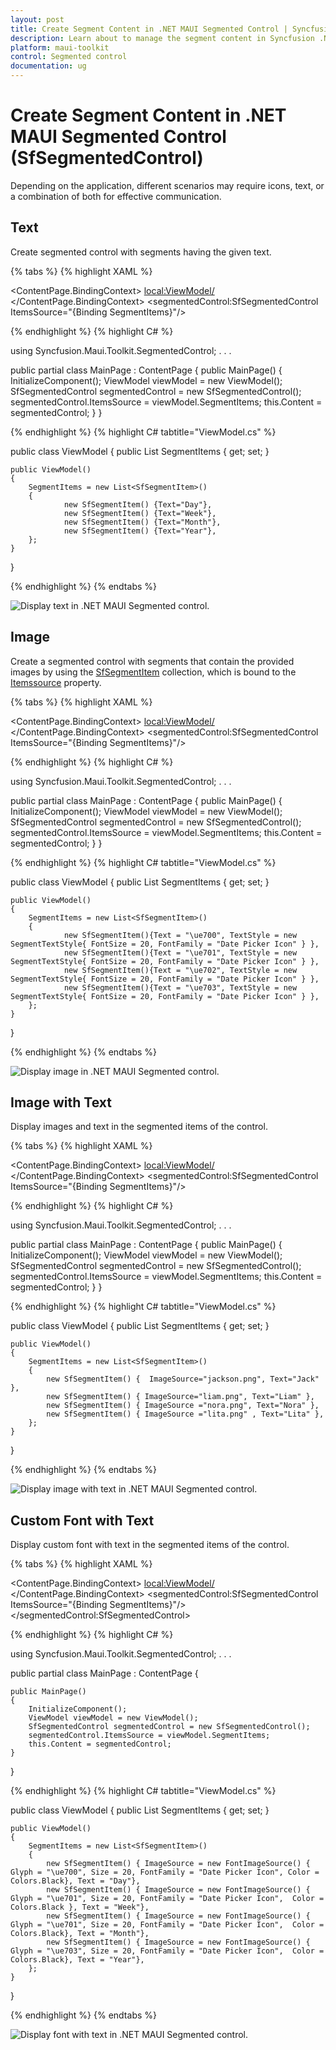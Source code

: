 ```yaml
---
layout: post
title: Create Segment Content in .NET MAUI Segmented Control | Syncfusion
description: Learn about to manage the segment content in Syncfusion .NET MAUI Segmented control (SfSegmentedControl).
platform: maui-toolkit
control: Segmented control
documentation: ug
---
```

 
# Create Segment Content in .NET MAUI Segmented Control (SfSegmentedControl)

Depending on the application, different scenarios may require icons, text, or a combination of both for effective communication.

## Text
Create segmented control with segments having the given text.

{% tabs %}
{% highlight XAML %}

<ContentPage   
    xmlns:local="clr-namespace:SegmentSample"
    xmlns:segmentedControl="clr-namespace:Syncfusion.Maui.Toolkit.SegmentedControl;assembly=Syncfusion.Maui.Toolkit">
    <ContentPage.BindingContext>
        <local:ViewModel/>
    </ContentPage.BindingContext>
    <segmentedControl:SfSegmentedControl ItemsSource="{Binding SegmentItems}"/>
</ContentPage>

{% endhighlight %}
{% highlight C# %}

using Syncfusion.Maui.Toolkit.SegmentedControl;
. . .

public partial class MainPage : ContentPage
{
    public MainPage()
    {
        InitializeComponent();
        ViewModel viewModel = new ViewModel();
        SfSegmentedControl segmentedControl = new SfSegmentedControl();
        segmentedControl.ItemsSource = viewModel.SegmentItems;
        this.Content = segmentedControl;
    }
}

{% endhighlight %}
{% highlight C# tabtitle="ViewModel.cs" %}

public class ViewModel
{
    public List<SfSegmentItem> SegmentItems { get; set; }

    public ViewModel()
    {
        SegmentItems = new List<SfSegmentItem>()
        {
                new SfSegmentItem() {Text="Day"},
                new SfSegmentItem() {Text="Week"},
                new SfSegmentItem() {Text="Month"},
                new SfSegmentItem() {Text="Year"},
        };
    }
}

{% endhighlight %}
{% endtabs %}

![Display text in .NET MAUI Segmented control.](images/populating-segment-items/text.png)

## Image
Create a segmented control with segments that contain the provided images by using the [SfSegmentItem](https://help.syncfusion.com/cr/maui-toolkit/Syncfusion.Maui.Toolkit.SegmentedControl.SfSegmentItem.html) collection, which is bound to the [Itemssource](https://help.syncfusion.com/cr/maui-toolkit/Syncfusion.Maui.Toolkit.SegmentedControl.html#Syncfusion_Maui_Toolkit_SegmentedControl_ItemsSource) property.

{% tabs %}
{% highlight XAML %}

<ContentPage   
    xmlns:local="clr-namespace:SegmentSample"
    xmlns:segmentedControl="clr-namespace:Syncfusion.Maui.Toolkit.SegmentedControl;assembly=Syncfusion.Maui.Toolkit">
    <ContentPage.BindingContext>
        <local:ViewModel/>
    </ContentPage.BindingContext>
    <segmentedControl:SfSegmentedControl ItemsSource="{Binding SegmentItems}"/>
</ContentPage>

{% endhighlight %}
{% highlight C# %}

using Syncfusion.Maui.Toolkit.SegmentedControl;
. . .

public partial class MainPage : ContentPage
{
    public MainPage()
    {
        InitializeComponent();
        ViewModel viewModel = new ViewModel();
        SfSegmentedControl segmentedControl = new SfSegmentedControl();
        segmentedControl.ItemsSource = viewModel.SegmentItems;
        this.Content = segmentedControl;
    }
}

{% endhighlight %}
{% highlight C# tabtitle="ViewModel.cs" %}

public class ViewModel
{
    public List<SfSegmentItem> SegmentItems { get; set; }

    public ViewModel()
    {
        SegmentItems = new List<SfSegmentItem>()
        {
                new SfSegmentItem(){Text = "\ue700", TextStyle = new SegmentTextStyle{ FontSize = 20, FontFamily = "Date Picker Icon" } },
                new SfSegmentItem(){Text = "\ue701", TextStyle = new SegmentTextStyle{ FontSize = 20, FontFamily = "Date Picker Icon" } },
                new SfSegmentItem(){Text = "\ue702", TextStyle = new SegmentTextStyle{ FontSize = 20, FontFamily = "Date Picker Icon" } },
                new SfSegmentItem(){Text = "\ue703", TextStyle = new SegmentTextStyle{ FontSize = 20, FontFamily = "Date Picker Icon" } },
        };
    }
}

{% endhighlight %}
{% endtabs %}

![Display image in .NET MAUI Segmented control.](images/populating-segment-items/image.png)

## Image with Text
Display images and text in the segmented items of the control.

{% tabs %}
{% highlight XAML %}

<ContentPage   
    xmlns:local="clr-namespace:SegmentSample"
    xmlns:segmentedControl="clr-namespace:Syncfusion.Maui.Toolkit.SegmentedControl;assembly=Syncfusion.Maui.Toolkit">
    <ContentPage.BindingContext>
        <local:ViewModel/>
    </ContentPage.BindingContext>
    <segmentedControl:SfSegmentedControl ItemsSource="{Binding SegmentItems}"/>
</ContentPage>

{% endhighlight %}
{% highlight C# %}

using Syncfusion.Maui.Toolkit.SegmentedControl;
. . .

public partial class MainPage : ContentPage
{
    public MainPage()
    {
        InitializeComponent();
        ViewModel viewModel = new ViewModel();
        SfSegmentedControl segmentedControl = new SfSegmentedControl();
        segmentedControl.ItemsSource = viewModel.SegmentItems;
        this.Content = segmentedControl;
    }
}

{% endhighlight %}
{% highlight C# tabtitle="ViewModel.cs" %}

public class ViewModel
{
    public List<SfSegmentItem> SegmentItems { get; set; }

    public ViewModel()
    {
        SegmentItems = new List<SfSegmentItem>()
        {
            new SfSegmentItem() {  ImageSource="jackson.png", Text="Jack" },
            new SfSegmentItem() { ImageSource="liam.png", Text="Liam" },
            new SfSegmentItem() { ImageSource ="nora.png", Text="Nora" },
            new SfSegmentItem() { ImageSource ="lita.png" , Text="Lita" },
        };
    }
}

{% endhighlight %}
{% endtabs %}

![Display image with text in .NET MAUI Segmented control.](images/populating-segment-items/image-text.png)

## Custom Font with Text
Display custom font with text in the segmented items of the control.

{% tabs %}
{% highlight XAML %}

<ContentPage   
    xmlns:local="clr-namespace:SegmentSample"
    xmlns:segmentedControl="clr-namespace:Syncfusion.Maui.Toolkit.SegmentedControl;assembly=Syncfusion.Maui.Toolkit">
    <ContentPage.BindingContext>
        <local:ViewModel/>
    </ContentPage.BindingContext>
    <segmentedControl:SfSegmentedControl ItemsSource="{Binding SegmentItems}"/>
    </segmentedControl:SfSegmentedControl>
</ContentPage>

{% endhighlight %}
{% highlight C# %}

using Syncfusion.Maui.Toolkit.SegmentedControl;
. . .

public partial class MainPage : ContentPage
{

    public MainPage()
    {
        InitializeComponent();
        ViewModel viewModel = new ViewModel();
        SfSegmentedControl segmentedControl = new SfSegmentedControl();
        segmentedControl.ItemsSource = viewModel.SegmentItems;
        this.Content = segmentedControl;
    }
}

{% endhighlight %}
{% highlight C# tabtitle="ViewModel.cs" %}

public class ViewModel
{
    public List<SfSegmentItem> SegmentItems { get; set; }

    public ViewModel()
    {
        SegmentItems = new List<SfSegmentItem>()
        {
            new SfSegmentItem() { ImageSource = new FontImageSource() { Glyph = "\ue700", Size = 20, FontFamily = "Date Picker Icon", Color = Colors.Black}, Text = "Day"},
            new SfSegmentItem() { ImageSource = new FontImageSource() { Glyph = "\ue701", Size = 20, FontFamily = "Date Picker Icon",  Color = Colors.Black }, Text = "Week"},
            new SfSegmentItem() { ImageSource = new FontImageSource() { Glyph = "\ue701", Size = 20, FontFamily = "Date Picker Icon",  Color = Colors.Black}, Text = "Month"},
            new SfSegmentItem() { ImageSource = new FontImageSource() { Glyph = "\ue703", Size = 20, FontFamily = "Date Picker Icon",  Color = Colors.Black}, Text = "Year"},
        };
    }
}

{% endhighlight %}
{% endtabs %}

![Display font with text in .NET MAUI Segmented control.](images/populating-segment-items/font-text.png)